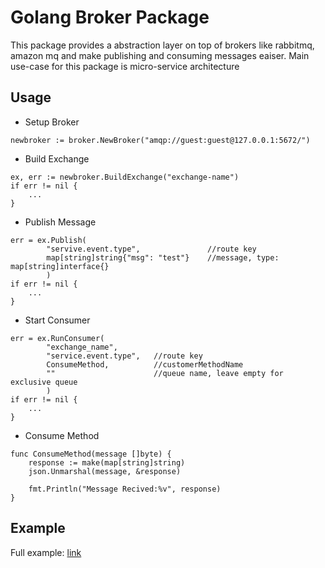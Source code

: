 # Golang Broker Package

This package provides a abstraction layer on top of brokers like rabbitmq, amazon mq and make publishing and consuming messages eaiser. Main use-case for this package is micro-service architecture

## Usage

- Setup Broker
```
newbroker := broker.NewBroker("amqp://guest:guest@127.0.0.1:5672/")
```

- Build Exchange
```
ex, err := newbroker.BuildExchange("exchange-name")
if err != nil {
	...
}
```

- Publish Message
```
err = ex.Publish(
		"servive.event.type", 				//route key
		map[string]string{"msg": "test"} 	//message, type: map[string]interface{}
		)
if err != nil {
	...
}	
```

- Start Consumer
```
err = ex.RunConsumer(
		"exchange_name", 
		"service.event.type", 	//route key
		ConsumeMethod, 			//customerMethodName
		"" 						//queue name, leave empty for exclusive queue
		)
if err != nil {
	...
}
```

- Consume Method
```
func ConsumeMethod(message []byte) {
	response := make(map[string]string)
	json.Unmarshal(message, &response) 

	fmt.Println("Message Recived:%v", response)
}
```

## Example
Full example: [link](example/)